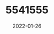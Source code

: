 ---
title: 5541555
date: 2022-01-26
draft: false
name: 甘城なつき
img_url: https://ae05.alicdn.com/kf/H55b9a426895c41f088d03700af5dbd53s.png
original_fn: DSCF0454.jpg
tags:
- 甘城なつき

---
